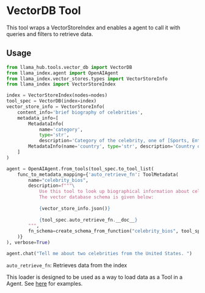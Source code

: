 # VectorDB Tool

This tool wraps a VectorStoreIndex and enables a agent to call it with queries and filters to retrieve data.

## Usage

```python
from llama_hub.tools.vector_db import VectorDB
from llama_index.agent import OpenAIAgent
from llama_index.vector_stores.types import VectorStoreInfo
from llama_index import VectorStoreIndex

index = VectorStoreIndex(nodes=nodes)
tool_spec = VectorDB(index=index)
vector_store_info = VectorStoreInfo(
    content_info='brief biography of celebrities',
    metadata_info=[
        MetadataInfo(
            name='category', 
            type='str', 
            description='Category of the celebrity, one of [Sports, Entertainment, Business, Music]'),
        MetadataInfo(name='country', type='str', description='Country of the celebrity, one of [United States, Barbados, Portugal]'),
    ]
)

agent = OpenAIAgent.from_tools(tool_spec.to_tool_list(
    func_to_metadata_mapping={'auto_retrieve_fn': ToolMetadata(
        name="celebrity_bios",
        description=f"""\
            Use this tool to look up biographical information about celebrities.
            The vector database schema is given below:
            
            {vector_store_info.json()}
            
            {tool_spec.auto_retrieve_fn.__doc__}
        """,
        fn_schema=create_schema_from_function("celebrity_bios", tool_spec.auto_retrieve_fn)
    )}
), verbose=True)

agent.chat("Tell me about two celebrities from the United States. ")
```

`auto_retrieve_fn`: Retrieves data from the index

This loader is designed to be used as a way to load data as a Tool in a Agent. See [here](https://github.com/emptycrown/llama-hub/tree/main) for examples.
